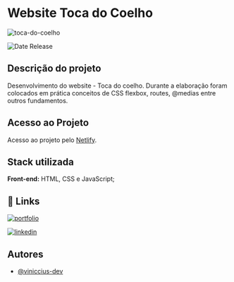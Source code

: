 
# Website Toca do Coelho

![toca-do-coelho](https://github.com/viniccius-dev/projeto-toca-do-coelho/assets/109040394/4458feef-ee0f-4f11-b25d-2843a26fcaf3)

![Date Release](https://img.shields.io/badge/date_release-jun/22-yellow.svg)

## Descrição do projeto

Desenvolvimento do website - Toca do coelho. Durante a elaboração foram colocados em prática conceitos de CSS flexbox, routes, @medias entre outros fundamentos.

## Acesso ao Projeto

Acesso ao projeto pelo [Netlify](https://tocadocoelho.netlify.app/).
## Stack utilizada

**Front-end:** HTML, CSS e JavaScript;

## 🔗 Links
[![portfolio](https://img.shields.io/badge/portfolio-000?style=for-the-badge&logo=ko-fi&logoColor=white)](https://vinicciusdev.com/)

[![linkedin](https://img.shields.io/badge/linkedin-0A66C2?style=for-the-badge&logo=linkedin&logoColor=white)](https://www.linkedin.com/in/viniccius/)

## Autores

- [@viniccius-dev](https://github.com/viniccius-dev)
